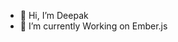 - 👋 Hi, I’m Deepak
- 🌱 I’m currently Working on Ember.js

<!---
deepak4499/deepak4499 is a ✨ special ✨ repository because its `README.md` (this file) appears on your GitHub profile.
You can click the Preview link to take a look at your changes.
--->
